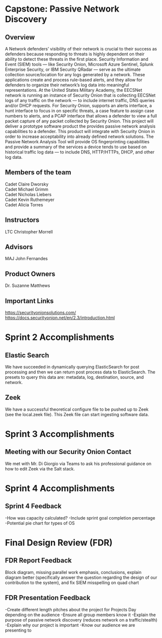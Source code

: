 # Capstone: Passive Network Discovery

## Overview
A Network defenders’ visibility of their network is crucial to their success as defenders because responding to threats is highly dependent on their ability to detect these threats in the first place. Security Information and Event (SIEM) tools — like Security Onion, Microsoft Azure Sentinel, Splunk Enterprise Security, or IBM Security QRadar — serve as the ultimate collection source/location for any logs generated by a network. These applications create and process rule-based alerts, and they allow for defenders to organize their network’s log data into meaningful representations. At the United States Military Academy, the EECSNet network is running an instance of Security Onion that is collecting EECSNet logs of any traffic on the network — to include internet traffic, DNS queries and/or DHCP requests. For Security Onion, supports an alerts interface, a hunt interface to focus in on specific threats, a case feature to assign case numbers to alerts, and a PCAP interface that allows a defender to view a full packet capture of any packet collected by Security Onion. This project will deliver a prototype software product the provides passive network analysis capabilities to a defender. This product will integrate with Security Onion in order to increase acceptability into already defined network solutions. The Passive Network Analysis Tool will provide OS fingerprinting capabilities and provide a summary of the services a device tends to use based on historical traffic log data — to include DNS, HTTP/HTTPs, DHCP, and other log data. 

## Members of the team
Cadet Claire Dworsky   
Cadet Michael Grimm   
Cadet Nicholas Liebers   
Cadet Kevin Ruthemeyer   
Cadet Alicia Torres   

## Instructors
LTC Christopher Morrell   

## Advisors
MAJ John Fernandes   

## Product Owners
Dr. Suzanne Matthews 

## Important Links
https://securityonionsolutions.com/   
https://docs.securityonion.net/en/2.3/introduction.html

# Sprint 2 Accomplishments   

## Elastic Search   
We have succeeded in dynamically querying ElasticSearch for post processing and then we can return post process data to ElasticSearch. The presets to query this data are: metadata, log, destination, source, and network.    

## Zeek   
We have a successful theoretical configure file to be pushed up to Zeek (see the local.zeek file). This Zeek file can start ingesting software data.    

# Sprint 3 Accomplishments   

## Meeting with our Security Onion Contact   
We met with Mr. Di Giorgio via Teams to ask his professional guidance on how to edit Zeek via the Salt stack. 

# Sprint 4 Accomplishments 
## Sprint 4 Feedback 
-How was capacity calculated? 
-Include sprint goal completion percentage
-Potential pie chart for types of OS


# Final Design Review (FDR) 
## FDR Report Feedback 
Block diagram, missing parallel work emphasis, conclusions, explain diagram better (specifically answer the question regarding the design of our contribution to the system), and fix SIEM misspelling on quad chart

## FDR Presentation Feedback  
-Create different length pitches about the project for Projects Day depending on the audience 
-Ensure all group members know it 
-Explain the purpose of passive network discovery (reduces network on a traffic/stealth) 
-Explain why our project is important 
-Know our audience we are presenting to 
